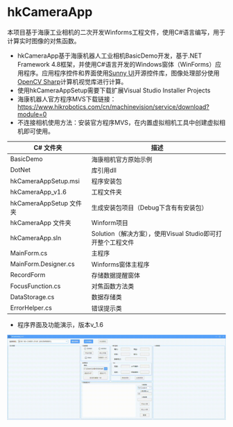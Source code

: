 # hkCameraApp

本项目基于海康工业相机的二次开发Winforms工程文件，使用C#语言编写，用于计算实时图像的对焦函数。
- hkCameraApp基于海康机器人工业相机BasicDemo开发，基于.NET Framework 4.8框架，并使用C#语言开发的Windows窗体（WinForms）应用程序。应用程序控件和界面使用[Sunny UI](https://github.com/yhuse/SunnyUI)开源控件库，图像处理部分使用[OpenCV Sharp](https://github.com/shimat/opencvsharp)计算机视觉库进行计算。
- 使用hkCameraAppSetup需要下载扩展Visual Studio Installer Projects
- 海康机器人官方程序MVS下载链接：https://www.hikrobotics.com/cn/machinevision/service/download?module=0
- 不连接相机使用方法：安装官方程序MVS，在内置虚拟相机工具中创建虚拟相机即可使用。
  
C# 文件夹 | 描述
--- | ---
BasicDemo | 海康相机官方原始示例
DotNet | 库引用dll
hkCameraAppSetup.msi | 程序安装包
hkCameraApp_v1.6 | 工程文件夹
hkCameraAppSetup 文件夹 | 生成安装包项目（Debug下含有有安装包）
hkCameraApp 文件夹 | Winform项目
hkCameraApp.sln | Solution（解决方案），使用Visual Studio即可打开整个工程文件
MainForm.cs | 主程序
MainForm.Designer.cs | Winforms窗体主程序
RecordForm | 存储数据提醒窗体
FocusFunction.cs | 对焦函数方法类
DataStorage.cs | 数据存储类
ErrorHelper.cs | 错误提示类

</div>

- 程序界面及功能演示，版本v_1.6
<div align="center">
<img src="docs/v_1.6.gif" width="700" >
</div>

